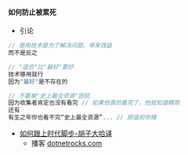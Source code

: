 #### 如何防止被累死

* 引论

```js
// 使用技术是为了解决问题，带来效益
而不是反之

// "适合"比"最好"要好 
技术够用就行
因为"最好"是不存在的

// 不要被"史上最全资源"困扰
因为收集者肯定也没有看完 // 如果他真的看完了，他就知道精简
还有
有生之年你也看不完“史上最全资源”... // 颜值和你赌
```

* [如何跟上时代脚步-胡子大哈译](https://juejin.im/post/58e59a0aa0bb9f006906aea1?utm_source=gold_browser_extension)
  * 播客 [dotnetrocks.com](https://www.dotnetrocks.com/)

```

```



